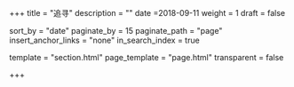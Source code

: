 +++
title = "追寻"
description = ""
date =2018-09-11
weight = 1
draft = false

sort_by = "date"
paginate_by = 15
paginate_path = "page"
insert_anchor_links = "none"
in_search_index = true

template = "section.html"
page_template = "page.html"
transparent = false

+++
